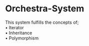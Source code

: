 # Orchestra-System
 
This system fulfills the concepts of;<br />
• Iterator<br />
• Inheritance<br />
• Polymorphism<br />

